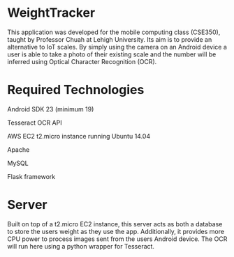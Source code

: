 # WeightTracker

This application was developed for the mobile computing class (CSE350), taught by Professor Chuah at Lehigh University. Its aim is to provide an alternative to IoT scales. By simply using the camera on an Android device a user is able to take a photo of their existing scale and the number will be inferred using Optical Character Recognition (OCR).

# Required Technologies
Android SDK 23 (minimum 19)

Tesseract OCR API

AWS EC2 t2.micro instance running Ubuntu 14.04

Apache

MySQL

Flask framework

# Server

Built on top of a t2.micro EC2 instance, this server acts as both a database to store the users weight as they use the app. Additionally, it provides more CPU power to process images sent from the users Android device. The OCR will run here using a python wrapper for Tesseract.